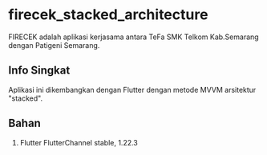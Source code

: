 # firecek_stacked_architecture

FIRECEK adalah aplikasi kerjasama antara TeFa SMK Telkom Kab.Semarang dengan Patigeni Semarang.

## Info Singkat

Aplikasi ini dikembangkan dengan Flutter dengan metode MVVM arsitektur "stacked".

## Bahan
1. Flutter FlutterChannel stable, 1.22.3

